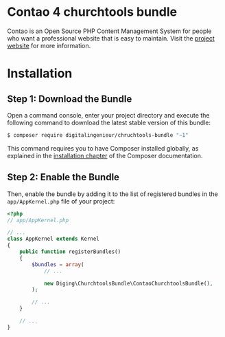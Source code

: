 Contao 4 churchtools bundle
===========================
Contao is an Open Source PHP Content Management System for people who want a professional website that is easy to maintain. Visit the [project website][1] for more information.

Installation
============

Step 1: Download the Bundle
---------------------------

Open a command console, enter your project directory and execute the
following command to download the latest stable version of this bundle:

```bash
$ composer require digitalingenieur/chruchtools-bundle "~1"
```

This command requires you to have Composer installed globally, as explained
in the [installation chapter](https://getcomposer.org/doc/00-intro.md)
of the Composer documentation.

Step 2: Enable the Bundle
-------------------------

Then, enable the bundle by adding it to the list of registered bundles
in the `app/AppKernel.php` file of your project:

```php
<?php
// app/AppKernel.php

// ...
class AppKernel extends Kernel
{
    public function registerBundles()
    {
        $bundles = array(
            // ...

            new Diging\ChurchtoolsBundle\ContaoChurchtoolsBundle(),
        );

        // ...
    }

    // ...
}
```

[1]: https://contao.org